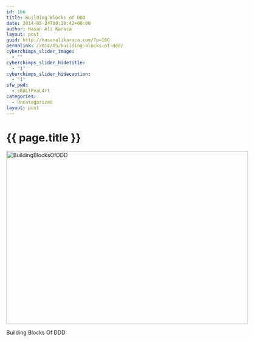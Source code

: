 ```yaml
---
id: 166
title: Building Blocks of DDD
date: 2014-05-24T00:29:42+00:00
author: Hasan Ali Karaca
layout: post
guid: http://hasanalikaraca.com/?p=166
permalink: /2014/05/building-blocks-of-ddd/
cyberchimps_slider_image:
  - ""
cyberchimps_slider_hidetitle:
  - "1"
cyberchimps_slider_hidecaption:
  - "1"
sfw_pwd:
  - sRALlPvaL4rt
categories:
  - Uncategorized
layout: post
---
```


{{ page.title }}
================

<div id="attachment_167" style="width: 646px" class="wp-caption alignnone">
  <a href="http://hasanalikaraca.com/wp-content/uploads/2014/05/BuildingBlocksOfDDD.png"><img class="size-full wp-image-167" alt="BuildingBlocksOfDDD" src="http://hasanalikaraca.com/wp-content/uploads/2014/05/BuildingBlocksOfDDD.png" width="636" height="456" /></a>
  
  <p class="wp-caption-text">
    Building Blocks Of DDD
  </p>
</div>

<div class="addtoany_share_save_container addtoany_content_bottom">
  <div class="a2a_kit a2a_kit_size_32 addtoany_list a2a_target" id="wpa2a_10">
    <a class="a2a_button_facebook" href="http://www.addtoany.com/add_to/facebook?linkurl=http%3A%2F%2Fhasanalikaraca.com%2F2014%2F05%2Fbuilding-blocks-of-ddd%2F&linkname=Building%20Blocks%20of%20DDD" title="Facebook" rel="nofollow" target="_blank"></a><a class="a2a_button_twitter" href="http://www.addtoany.com/add_to/twitter?linkurl=http%3A%2F%2Fhasanalikaraca.com%2F2014%2F05%2Fbuilding-blocks-of-ddd%2F&linkname=Building%20Blocks%20of%20DDD" title="Twitter" rel="nofollow" target="_blank"></a><a class="a2a_button_google_plus" href="http://www.addtoany.com/add_to/google_plus?linkurl=http%3A%2F%2Fhasanalikaraca.com%2F2014%2F05%2Fbuilding-blocks-of-ddd%2F&linkname=Building%20Blocks%20of%20DDD" title="Google+" rel="nofollow" target="_blank"></a><a class="a2a_dd addtoany_share_save" href="https://www.addtoany.com/share_save"></a>
  </div>
</div>